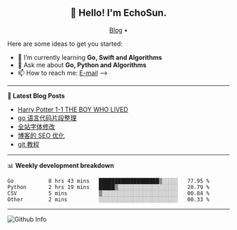 <h2 align="center">👋 Hello! I'm EchoSun.</h2>
<p align="center">
  <a href="https://blog.echosun.top">Blog</a> •
</p>

Here are some ideas to get you started:

- 🌱 I’m currently learning **Go, Swift and Algorithms**
- 💬 Ask me about **Go, Python and Algorithms**
- 📫 How to reach me: [E-mail](echosun1996@126.com)
-->

-------
**📝 Latest Blog Posts**

<!-- BLOG-POST-LIST:START -->
- [Harry Potter 1-1 THE BOY WHO LIVED](https://blog.echosun.top/posts/40b20341.html)
- [go 语言代码片段整理](https://blog.echosun.top/posts/c363c24c.html)
- [全站字体修改](https://blog.echosun.top/posts/12f75ff4.html)
- [博客的 SEO 优化](https://blog.echosun.top/posts/3ed143e7.html)
- [git 教程](https://blog.echosun.top/posts/6e7cb2cb.html)
<!-- BLOG-POST-LIST:END -->

-------

📊 **Weekly development breakdown**
<!--START_SECTION:waka-->
```text
Go           8 hrs 43 mins   ███████████████████▒░░░░░   77.95 % 
Python       2 hrs 19 mins   █████▒░░░░░░░░░░░░░░░░░░░   20.79 % 
CSV          5 mins          ▒░░░░░░░░░░░░░░░░░░░░░░░░   00.84 % 
Other        2 mins          ░░░░░░░░░░░░░░░░░░░░░░░░░   00.33 % 
```
<!--END_SECTION:waka-->

-------
![Github Info](https://github-readme-stats.vercel.app/api?username=echosun1996&show_icons=true&count_private=true&hide=prs&theme=default_repocard)
